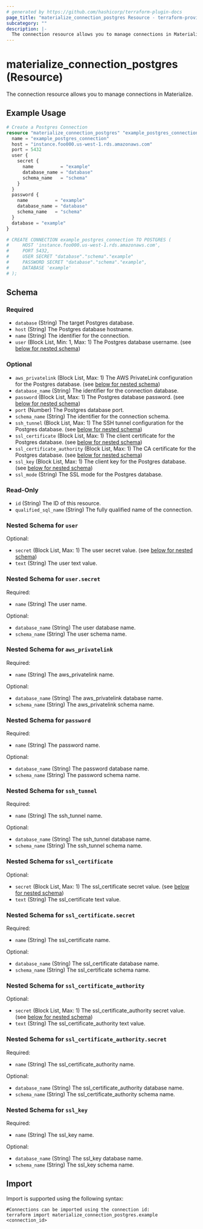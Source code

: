 ```yaml
---
# generated by https://github.com/hashicorp/terraform-plugin-docs
page_title: "materialize_connection_postgres Resource - terraform-provider-materialize"
subcategory: ""
description: |-
  The connection resource allows you to manage connections in Materialize.
---
```


# materialize_connection_postgres (Resource)

The connection resource allows you to manage connections in Materialize.

## Example Usage

```terraform
# Create a Postgres Connection
resource "materialize_connection_postgres" "example_postgres_connection" {
  name = "example_postgres_connection"
  host = "instance.foo000.us-west-1.rds.amazonaws.com"
  port = 5432
  user {
    secret {
      name          = "example"
      database_name = "database"
      schema_name   = "schema"
    }
  }
  password {
    name          = "example"
    database_name = "database"
    schema_name   = "schema"
  }
  database = "example"
}

# CREATE CONNECTION example_postgres_connection TO POSTGRES (
#     HOST 'instance.foo000.us-west-1.rds.amazonaws.com',
#     PORT 5432,
#     USER SECRET "database"."schema"."example"
#     PASSWORD SECRET "database"."schema"."example",
#     DATABASE 'example'
# );
```

<!-- schema generated by tfplugindocs -->
## Schema

### Required

- `database` (String) The target Postgres database.
- `host` (String) The Postgres database hostname.
- `name` (String) The identifier for the connection.
- `user` (Block List, Min: 1, Max: 1) The Postgres database username. (see [below for nested schema](#nestedblock--user))

### Optional

- `aws_privatelink` (Block List, Max: 1) The AWS PrivateLink configuration for the Postgres database. (see [below for nested schema](#nestedblock--aws_privatelink))
- `database_name` (String) The identifier for the connection database.
- `password` (Block List, Max: 1) The Postgres database password. (see [below for nested schema](#nestedblock--password))
- `port` (Number) The Postgres database port.
- `schema_name` (String) The identifier for the connection schema.
- `ssh_tunnel` (Block List, Max: 1) The SSH tunnel configuration for the Postgres database. (see [below for nested schema](#nestedblock--ssh_tunnel))
- `ssl_certificate` (Block List, Max: 1) The client certificate for the Postgres database. (see [below for nested schema](#nestedblock--ssl_certificate))
- `ssl_certificate_authority` (Block List, Max: 1) The CA certificate for the Postgres database. (see [below for nested schema](#nestedblock--ssl_certificate_authority))
- `ssl_key` (Block List, Max: 1) The client key for the Postgres database. (see [below for nested schema](#nestedblock--ssl_key))
- `ssl_mode` (String) The SSL mode for the Postgres database.

### Read-Only

- `id` (String) The ID of this resource.
- `qualified_sql_name` (String) The fully qualified name of the connection.

<a id="nestedblock--user"></a>
### Nested Schema for `user`

Optional:

- `secret` (Block List, Max: 1) The user secret value. (see [below for nested schema](#nestedblock--user--secret))
- `text` (String) The user text value.

<a id="nestedblock--user--secret"></a>
### Nested Schema for `user.secret`

Required:

- `name` (String) The user name.

Optional:

- `database_name` (String) The user database name.
- `schema_name` (String) The user schema name.



<a id="nestedblock--aws_privatelink"></a>
### Nested Schema for `aws_privatelink`

Required:

- `name` (String) The aws_privatelink name.

Optional:

- `database_name` (String) The aws_privatelink database name.
- `schema_name` (String) The aws_privatelink schema name.


<a id="nestedblock--password"></a>
### Nested Schema for `password`

Required:

- `name` (String) The password name.

Optional:

- `database_name` (String) The password database name.
- `schema_name` (String) The password schema name.


<a id="nestedblock--ssh_tunnel"></a>
### Nested Schema for `ssh_tunnel`

Required:

- `name` (String) The ssh_tunnel name.

Optional:

- `database_name` (String) The ssh_tunnel database name.
- `schema_name` (String) The ssh_tunnel schema name.


<a id="nestedblock--ssl_certificate"></a>
### Nested Schema for `ssl_certificate`

Optional:

- `secret` (Block List, Max: 1) The ssl_certificate secret value. (see [below for nested schema](#nestedblock--ssl_certificate--secret))
- `text` (String) The ssl_certificate text value.

<a id="nestedblock--ssl_certificate--secret"></a>
### Nested Schema for `ssl_certificate.secret`

Required:

- `name` (String) The ssl_certificate name.

Optional:

- `database_name` (String) The ssl_certificate database name.
- `schema_name` (String) The ssl_certificate schema name.



<a id="nestedblock--ssl_certificate_authority"></a>
### Nested Schema for `ssl_certificate_authority`

Optional:

- `secret` (Block List, Max: 1) The ssl_certificate_authority secret value. (see [below for nested schema](#nestedblock--ssl_certificate_authority--secret))
- `text` (String) The ssl_certificate_authority text value.

<a id="nestedblock--ssl_certificate_authority--secret"></a>
### Nested Schema for `ssl_certificate_authority.secret`

Required:

- `name` (String) The ssl_certificate_authority name.

Optional:

- `database_name` (String) The ssl_certificate_authority database name.
- `schema_name` (String) The ssl_certificate_authority schema name.



<a id="nestedblock--ssl_key"></a>
### Nested Schema for `ssl_key`

Required:

- `name` (String) The ssl_key name.

Optional:

- `database_name` (String) The ssl_key database name.
- `schema_name` (String) The ssl_key schema name.

## Import

Import is supported using the following syntax:

```shell
#Connections can be imported using the connection id:
terraform import materialize_connection_postgres.example <connection_id>
```

